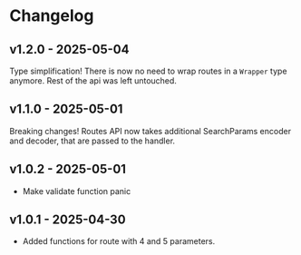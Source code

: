 # Changelog

## v1.2.0 - 2025-05-04

Type simplification! There is now no need to wrap routes in a `Wrapper` type anymore. Rest of the api was left untouched.

## v1.1.0 - 2025-05-01

Breaking changes! Routes API now takes additional SearchParams encoder and decoder, that are passed to the handler.

## v1.0.2 - 2025-05-01

- Make validate function panic

## v1.0.1 - 2025-04-30

- Added functions for route with 4 and 5 parameters.

